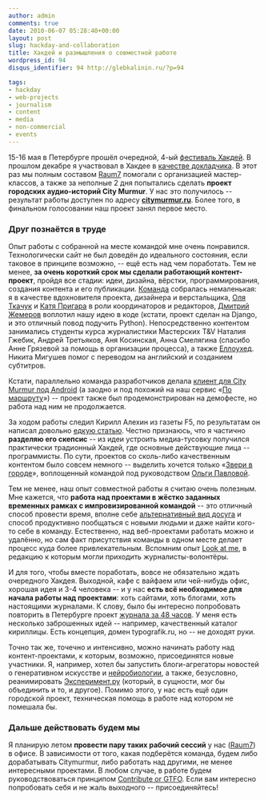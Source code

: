```yaml
---
author: admin
comments: true
date: 2010-06-07 05:28:40+00:00
layout: post
slug: hackday-and-collaboration
title: Хакдей и размышления о совместной работе
wordpress_id: 94
disqus_identifier: 94 http://glebkalinin.ru/?p=94

tags:
- hackday
- web-projects
- journalism
- content
- media
- non-commercial
- events
---
```


15-16 мая в Петербурге прошёл очередной, 4-ый [фестиваль Хакдей](http://hackday.ru/83.html). В прошлом декабре я участвовал в Хакдее в [качестве докладчика](http://glebkalinin.ru/hackday-bocharsky-vdmx-rip-f5/#more-54). В этот раз мы полным составом [Raum7](http://raum-7.com) помогали с организацией мастер-классов, а также за неполные 2 дня попытались сделать **проект городских аудио-историй City Murmur**. У нас это получилось -- результат работы доступен по адресу **[citymurmur.ru](http://citymurmur.ru)**. Более того, в финальном голосовании наш проект занял первое место.

<!-- more -->



### Друг познаётся в труде






Опыт работы с собранной на месте командой мне очень понравился. Технологически сайт не был доведён до идеального состояния, если таковое в принципе возможно, -- ещё есть над чем поработать. Тем не менее, **за очень короткий срок мы сделали работающий контент-проект**, пройдя все стадии: идеи, дизайна, вёрстки, программирования, создания контента и его публикации. [Команда](http://citymurmur.ru/team/) собралась немаленькая: я в качестве вдохновителя проекта, дизайнера и верстальщика, [Оля Ткачук](http://olgatkachuk.ru) и [Катя Пригара](http://prigara.com/) в роли координаторов и редакторов, [Дмитрий Жемеров](http://yole.ru/) воплотил нашу идею в коде (кстати, проект сделан на Django, и это отличный повод подучить Python). Непосредственно контентом занимались студенты курса журналистики Мастерских T&V Наталия Гжебик, Андрей Третьяков, Аня Косинская, Анна Смелягина (спасибо Анне Грязевой за помощь в организации процесса), а также [Еллоухед](http://yellowhead.ru). Никита Мигушев помог с переводом на английский и созданием субтитров.


Кстати, параллельно команда разработчиков делала [клиент для City Murmur под Android](http://hackday.ru/95.html) (а заодно и под похожий на наш сервис «[По маршруту](http://hackday.ru/87.html)») -- проект также был продемонстрирован на демофесте, но работа над ним не продолжается.






За ходом работы следил Кирилл Алехин из газеты F5, по результатам он написал довольно [едкую статью](http://freshf5.f5.ru/post/246921). Честно признаюсь, что я частично **разделяю его скепсис** -- из идеи устроить медиа-тусовку получился практически традионный Хакдей, где основные действующие лица -- программисты. По сути, проектов со сколь-либо качественным контентом было совсем немного -- выделить хочется только «[Звери в городе](http://zverivgorode.ru/)», воплощенный командой под руководством [Ольги Павловой](http://olgapavlova.ru).

Тем не менее, наш опыт совместной работы я считаю очень полезным. Мне кажется, что **работа над проектами в жёстко заданных временных рамках с импровизированной командой** -- это отличный способ провести время, вполне себе [альтернативный вид досуга](http://glebkalinin.ru/parties-for-smarties/) и способ продуктивно пообщаться с новыми людьми и даже найти кого-то себе в команду. Естественно, над веб-проектами работать можно и удалённо, но сам факт присутствия команды в одном месте делает процесс куда более привлекательным. Вспомним опыт [Look at me](http://lookatme.ru), в редакцию к которым могли приходить журналисты-волонтёры.

И для того, чтобы вместе поработать, вовсе не обязательно ждать очередного Хакдея. Выходной, кафе с вайфаем или чей-нибудь офис, хорошая идея и 3-4 человека -- и у нас **есть всё необходимое для начала работы над проектами**: хоть сайтами, хоть блогами, хоть настоящими журналами. К слову, было бы интересно попробовать повторить в Петербурге проект [журнала за 48 часов](http://48hrmag.com/). У меня есть несколько заброшенных идей -- например, качественный каталог кириллицы. Есть концепция, домен typografik.ru, но -- не доходят руки.

Точно так же, точечно и интенсивно, можно начинать работу над контент-проектами, к которым, возможно, присоединятся новые участники. Я, например, хотел бы запустить блоги-агрегаторы новостей о генеративном искусстве и [нейробиологии](http://ru.wikipedia.org/wiki/%D0%9D%D0%B5%D0%B9%D1%80%D0%BE%D0%B1%D0%B8%D0%BE%D0%BB%D0%BE%D0%B3%D0%B8%D1%8F), а также, безусловно, реанимировать [Эксперимент.ру](http://experiment.ru) (который, в сущности, мог бы объединить и то, и другое). Помимо этого, у нас есть ещё один городской проект, техническая помощь в работе над котором не помешала бы.


### Дальше действовать будем мы


Я планирую летом **провести пару таких рабочий сессий** у нас ([Raum7](http://raum-7.com/)) в офисе. В зависимости от того, какая подберётся команда, будем либо дорабатывать Citymurmur, либо работать над другими, не менее интересными проектами. В любом случае, в работе будем руководствоваться принципом [Contribute or GTFO](http://teambook.ru/patterns/contribute-or-gtfo). Если вам интересно попробовать себя и не жаль выходного -- присоединяйтесь!

